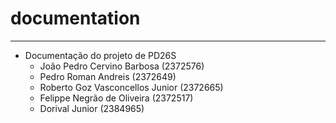 # documentation

---

- Documentação do projeto de PD26S
  - João Pedro Cervino Barbosa (2372576)
  - Pedro Roman Andreis (2372649)
  - Roberto Goz Vasconcellos Junior (2372665)
  - Felippe Negrão de Oliveira (2372517)
  - Dorival Junior (2384965)
